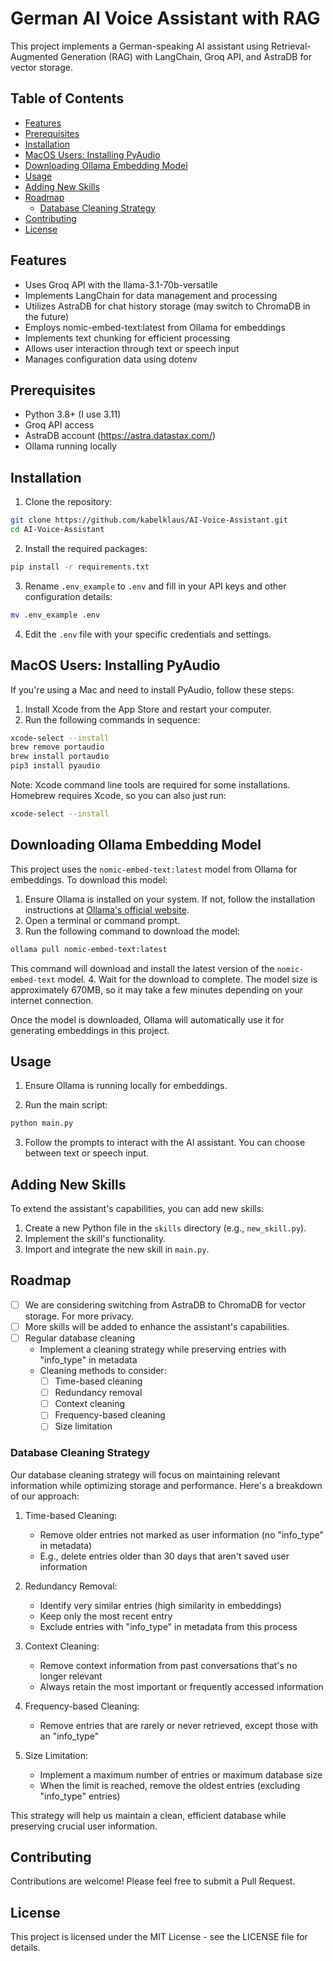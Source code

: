 # German AI Voice Assistant with RAG

This project implements a German-speaking AI assistant using Retrieval-Augmented Generation (RAG) with LangChain, Groq API, and AstraDB for vector storage.

## Table of Contents

- [Features](#features)
- [Prerequisites](#prerequisites)
- [Installation](#installation)
- [MacOS Users: Installing PyAudio](#macos-users-installing-pyaudio)
- [Downloading Ollama Embedding Model](#downloading-ollama-embedding-model)
- [Usage](#usage)
- [Adding New Skills](#adding-new-skills)
- [Roadmap](#roadmap)
  - [Database Cleaning Strategy](#database-cleaning-strategy)
- [Contributing](#contributing)
- [License](#license)

## Features

- Uses Groq API with the llama-3.1-70b-versatile
- Implements LangChain for data management and processing
- Utilizes AstraDB for chat history storage (may switch to ChromaDB in the future)
- Employs nomic-embed-text:latest from Ollama for embeddings
- Implements text chunking for efficient processing
- Allows user interaction through text or speech input
- Manages configuration data using dotenv

## Prerequisites

- Python 3.8+ (I use 3.11)
- Groq API access
- AstraDB account (https://astra.datastax.com/)
- Ollama running locally

## Installation

1. Clone the repository:
```bash
git clone https://github.com/kabelklaus/AI-Voice-Assistant.git
cd AI-Voice-Assistant
```
2. Install the required packages:
```bash
pip install -r requirements.txt
```
3. Rename `.env_example` to `.env` and fill in your API keys and other configuration details:
```bash
mv .env_example .env
```
4. Edit the `.env` file with your specific credentials and settings.

## MacOS Users: Installing PyAudio

If you're using a Mac and need to install PyAudio, follow these steps:

1. Install Xcode from the App Store and restart your computer.
2. Run the following commands in sequence:

```bash
xcode-select --install
brew remove portaudio
brew install portaudio
pip3 install pyaudio
```
Note: Xcode command line tools are required for some installations. Homebrew requires Xcode, so you can also just run:
```bash
xcode-select --install
```

## Downloading Ollama Embedding Model

This project uses the `nomic-embed-text:latest` model from Ollama for embeddings. To download this model:

1. Ensure Ollama is installed on your system. If not, follow the installation instructions at [Ollama's official website](https://ollama.com/).
2. Open a terminal or command prompt.
3. Run the following command to download the model:
```bash
ollama pull nomic-embed-text:latest
```
This command will download and install the latest version of the `nomic-embed-text` model.
4. Wait for the download to complete. The model size is approximately 670MB, so it may take a few minutes depending on your internet connection.

Once the model is downloaded, Ollama will automatically use it for generating embeddings in this project.

## Usage

1. Ensure Ollama is running locally for embeddings.

2. Run the main script:
```bash
python main.py
```
3. Follow the prompts to interact with the AI assistant. You can choose between text or speech input.

## Adding New Skills

To extend the assistant's capabilities, you can add new skills:

1. Create a new Python file in the `skills` directory (e.g., `new_skill.py`).
2. Implement the skill's functionality.
3. Import and integrate the new skill in `main.py`.

## Roadmap

- [ ] We are considering switching from AstraDB to ChromaDB for vector storage. For more privacy.
- [ ] More skills will be added to enhance the assistant's capabilities.
- [ ] Regular database cleaning
  - Implement a cleaning strategy while preserving entries with "info_type" in metadata
  - Cleaning methods to consider:
    - [ ] Time-based cleaning
    - [ ] Redundancy removal
    - [ ] Context cleaning
    - [ ] Frequency-based cleaning
    - [ ] Size limitation

### Database Cleaning Strategy

Our database cleaning strategy will focus on maintaining relevant information while optimizing storage and performance. Here's a breakdown of our approach:

1. Time-based Cleaning:
   - Remove older entries not marked as user information (no "info_type" in metadata)
   - E.g., delete entries older than 30 days that aren't saved user information

2. Redundancy Removal:
   - Identify very similar entries (high similarity in embeddings)
   - Keep only the most recent entry
   - Exclude entries with "info_type" in metadata from this process

3. Context Cleaning:
   - Remove context information from past conversations that's no longer relevant
   - Always retain the most important or frequently accessed information

4. Frequency-based Cleaning:
   - Remove entries that are rarely or never retrieved, except those with an "info_type"

5. Size Limitation:
   - Implement a maximum number of entries or maximum database size
   - When the limit is reached, remove the oldest entries (excluding "info_type" entries)

This strategy will help us maintain a clean, efficient database while preserving crucial user information.


## Contributing

Contributions are welcome! Please feel free to submit a Pull Request.

## License

This project is licensed under the MIT License - see the LICENSE file for details.